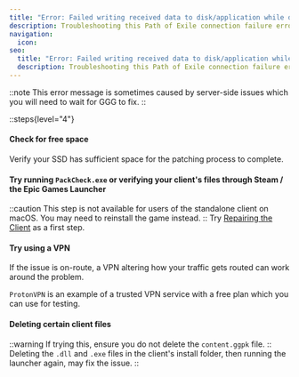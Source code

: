 ```yaml
---
title: "Error: Failed writing received data to disk/application while downloading"
description: Troubleshooting this Path of Exile connection failure error message
navigation:
  icon:
seo:
  title: "Error: Failed writing received data to disk/application while downloading"
  description: Troubleshooting this Path of Exile connection failure error message.
---
```


::note
This error message is sometimes caused by server-side issues which you will need to wait for GGG to fix.
::

::steps{level="4"}
#### Check for free space
Verify your SSD has sufficient space for the patching process to complete.
#### Try running `PackCheck.exe` or verifying your client's files through Steam / the Epic Games Launcher
::caution
This step is not available for users of the standalone client on macOS. You may need to reinstall the game instead.
::
Try [Repairing the Client](/miscellaneous/other/repair-the-client) as a first step.
#### Try using a VPN
If the issue is on-route, a VPN altering how your traffic gets routed can work around the problem.

`ProtonVPN` is an example of a trusted VPN service with a free plan which you can use for testing.
#### Deleting certain client files
::warning
If trying this, ensure you do not delete the `content.ggpk` file.
::
Deleting the `.dll` and `.exe` files in the client's install folder, then running the launcher again, may fix the issue.
::